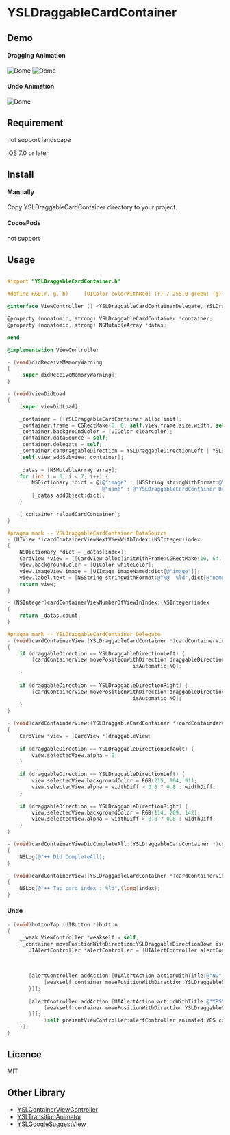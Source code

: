 # YSLDraggableCardContainer

## Demo
#### Dragging Animation
![Dome](https://raw.githubusercontent.com/y-hryk/YSLDraggingCardContainer/master/sample1.gif)
![Dome](https://raw.githubusercontent.com/y-hryk/YSLDraggingCardContainer/master/sample2.gif)
#### Undo Animation
![Dome](https://raw.githubusercontent.com/y-hryk/YSLDraggingCardContainer/master/sample3.gif)
## Requirement
not support landscape

iOS 7.0 or later
## Install
#### Manually
 Copy YSLDraggableCardContainer directory to your project.
#### CocoaPods
 not support
 
## Usage
``` objective-c

#import "YSLDraggableCardContainer.h"

#define RGB(r, g, b)	 [UIColor colorWithRed: (r) / 255.0 green: (g) / 255.0 blue: (b) / 255.0 alpha : 1]

@interface ViewController () <YSLDraggableCardContainerDelegate, YSLDraggableCardContainerDataSource>

@property (nonatomic, strong) YSLDraggableCardContainer *container;
@property (nonatomic, strong) NSMutableArray *datas;

@end

@implementation ViewController

- (void)didReceiveMemoryWarning
{
    [super didReceiveMemoryWarning];
}

- (void)viewDidLoad
{
    [super viewDidLoad];

    _container = [[YSLDraggableCardContainer alloc]init];
    _container.frame = CGRectMake(0, 0, self.view.frame.size.width, self.view.frame.size.height);
    _container.backgroundColor = [UIColor clearColor];
    _container.dataSource = self;
    _container.delegate = self;
    _container.canDraggableDirection = YSLDraggableDirectionLeft | YSLDraggableDirectionRight | YSLDraggableDirectionUp;
    [self.view addSubview:_container];
    
    _datas = [NSMutableArray array];
    for (int i = 0; i < 7; i++) {
        NSDictionary *dict = @{@"image" : [NSString stringWithFormat:@"photo_sample_0%d",i + 1],
                               @"name" : @"YSLDraggableCardContainer Demo"};
        [_datas addObject:dict];
    }

    [_container reloadCardContainer];
}

#pragma mark -- YSLDraggableCardContainer DataSource
- (UIView *)cardContainerViewNextViewWithIndex:(NSInteger)index
{
    NSDictionary *dict = _datas[index];
    CardView *view = [[CardView alloc]initWithFrame:CGRectMake(10, 64, self.view.frame.size.width - 20, self.view.frame.size.width - 20)];
    view.backgroundColor = [UIColor whiteColor];
    view.imageView.image = [UIImage imageNamed:dict[@"image"]];
    view.label.text = [NSString stringWithFormat:@"%@  %ld",dict[@"name"],(long)index];
    return view;
}

- (NSInteger)cardContainerViewNumberOfViewInIndex:(NSInteger)index
{
    return _datas.count;
}

#pragma mark -- YSLDraggableCardContainer Delegate
- (void)cardContainerView:(YSLDraggableCardContainer *)cardContainerView didEndDraggingAtIndex:(NSInteger)index draggableView:(UIView *)draggableView draggableDirection:(YSLDraggableDirection)draggableDirection
{
    if (draggableDirection == YSLDraggableDirectionLeft) {
        [cardContainerView movePositionWithDirection:draggableDirection
                                         isAutomatic:NO];
    }
    
    if (draggableDirection == YSLDraggableDirectionRight) {
        [cardContainerView movePositionWithDirection:draggableDirection
                                         isAutomatic:NO];
    }
}

- (void)cardContainderView:(YSLDraggableCardContainer *)cardContainderView updatePositionWithDraggableView:(UIView *)draggableView draggableDirection:(YSLDraggableDirection)draggableDirection widthDiff:(CGFloat)widthDiff heightDiff:(CGFloat)heightDiff
{
    CardView *view = (CardView *)draggableView;
    
    if (draggableDirection == YSLDraggableDirectionDefault) {
        view.selectedView.alpha = 0;
    }
    
    if (draggableDirection == YSLDraggableDirectionLeft) {
        view.selectedView.backgroundColor = RGB(215, 104, 91);
        view.selectedView.alpha = widthDiff > 0.8 ? 0.8 : widthDiff;
    }
    
    if (draggableDirection == YSLDraggableDirectionRight) {
        view.selectedView.backgroundColor = RGB(114, 209, 142);
        view.selectedView.alpha = widthDiff > 0.8 ? 0.8 : widthDiff;
    }
}

- (void)cardContainerViewDidCompleteAll:(YSLDraggableCardContainer *)container;
{
    NSLog(@"++ Did CompleteAll);
}

- (void)cardContainerView:(YSLDraggableCardContainer *)cardContainerView didSelectAtIndex:(NSInteger)index draggableView:(UIView *)draggableView
{
    NSLog(@"++ Tap card index : %ld",(long)index);
}
```
#### Undo
``` objective-c
- (void)buttonTap:(UIButton *)button
{
    __weak ViewController *weakself = self;
    [_container movePositionWithDirection:YSLDraggableDirectionDown isAutomatic:YES undoHandler:^{
       UIAlertController *alertController = [UIAlertController alertControllerWithTitle:@""
                                                                                message:@"Do you want to reset?"
                                                                         preferredStyle:UIAlertControllerStyleAlert];
            
       [alertController addAction:[UIAlertAction actionWithTitle:@"NO" style:UIAlertActionStyleDefault handler:^(UIAlertAction *action) {
            [weakself.container movePositionWithDirection:YSLDraggableDirectionDown isAutomatic:YES];
       }]];
            
       [alertController addAction:[UIAlertAction actionWithTitle:@"YES" style:UIAlertActionStyleCancel handler:^(UIAlertAction *action) {
            [weakself.container movePositionWithDirection:YSLDraggableDirectionDefault isAutomatic:YES];
       }]];
            [self presentViewController:alertController animated:YES completion:nil];
    }];
}

```
## Licence
MIT

## Other Library
- [YSLContainerViewController](https://github.com/y-hryk/YSLContainerViewController)
- [YSLTransitionAnimator](https://github.com/y-hryk/YSLTransitionAnimator)
- [YSLGoogleSuggestView](https://github.com/y-hryk/YSLGoogleSuggestView)
